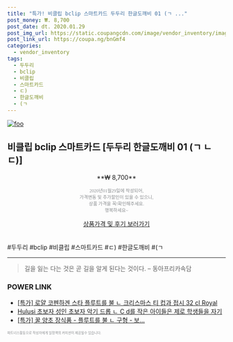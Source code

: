 ```yaml
--- 
title: "특가! 비클립 bclip 스마트카드 두두리 한글도깨비 01 (ㄱ ..." 
post_money: ₩. 8,700 
post_date: dt. 2020.01.29 
post_img_url: https://static.coupangcdn.com/image/vendor_inventory/images/2018/12/13/13/6/eb1fdedd-0a09-4ce0-8742-045081ba4572.jpg 
post_link_url: https://coupa.ng/bnGmf4 
categories: 
  - vendor_inventory 
tags: 
  - 두두리 
  - bclip 
  - 비클립 
  - 스마트카드 
  - ㄷ) 
  - 한글도깨비 
  - (ㄱ 
--- 
```

[![foo](https://static.coupangcdn.com/image/vendor_inventory/images/2018/12/13/13/6/eb1fdedd-0a09-4ce0-8742-045081ba4572.jpg)](https://coupa.ng/bnGmf4) 

## 비클립 bclip 스마트카드 [두두리 한글도깨비 01 (ㄱ ㄴ ㄷ)] 
<p style="text-align: center;">**₩ 8,700**</p> 
<p style="text-align: center;"><span style="color: #898c8f; font-family: Georgia,Times,serif; font-size: 0.75em;">2020년01월29일에 작성되어, <br>가격변동 및 추가할인이 있을 수 있으니,<br> 상품 가격을 꼭!확인해주세요.<br>행복하세요~</span> 
</p>	 
<div markdown="0" style="text-align: center;"><a href="https://coupa.ng/bnGmf4" class="btn btn--success">상품가격 및 후기 보러가기</a></div> 
<br><br> 
  #두두리 #bclip #비클립 #스마트카드 #ㄷ) #한글도깨비 #(ㄱ 
<hr> 

> 길을 잃는 다는 것은 곧 길을 알게 된다는 것이다. – 동아프리카속담 


### POWER LINK

* <a href="https://blog.naver.com/santokki14/221789638720" target="_blank">[특가] 로얄 코펜하겐 스타 플루트를 불 ㄴ 크리스마스 티 컵과 접시 32 cl Royal</a>
* <a href="https://blog.naver.com/fasyy4321/221788858471" target="_blank">Hulusi 초보자 성인 초보자 악기 드롭 ㄴ C d를 작은 아이들은 제로 학생들을 자기 </a>
* <a href="https://blog.naver.com/an0733/221788505073" target="_blank">[특가] 꿀 양초 장식품 - 플루트를 불 ㄴ 구형 - 보...</a>

<span style="color: #898c8f; font-family: Georgia,Times,serif; font-size: 0.55em;">파트너스활동으로 작성자에게 일정액의 커미션이 제공될수 있습니다.</span> 
